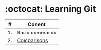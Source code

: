# :octocat: Learning Git

|#|Conent|
|---|---|
|1.|Basic commands|
|2.|[Comparisons](./comparisons.md)|
